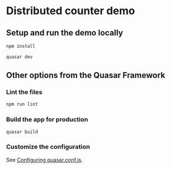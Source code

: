 # Distributed counter demo

## Setup and run the demo locally

```bash
npm install
```

```bash
quasar dev
```


## Other options from the Quasar Framework

### Lint the files
```bash
npm run lint
```

### Build the app for production
```bash
quasar build
```

### Customize the configuration
See [Configuring quasar.conf.js](https://quasar.dev/quasar-cli/quasar-conf-js).
